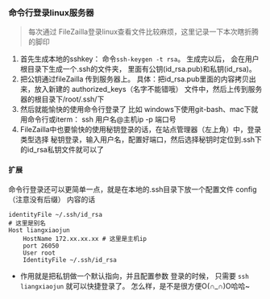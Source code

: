 ### 命令行登录linux服务器
> 每次通过 FileZailla登录linux查看文件比较麻烦，这里记录一下本次瞎折腾的脚印

1. 首先生成本地的sshkey： 命令`ssh-keygen -t rsa`。 生成完以后， 会在用户根目录下生成一个.ssh的文件夹， 里面有公钥(id_rsa.pub)和私钥(id_rsa)。
2. 把公钥通过fileZailla 传到服务器上。 具体：把id_rsa.pub里面的内容拷贝出来，放入新建的 authorized_keys（名字不能错哦） 文件中，然后上传到服务器的根目录下/root/.ssh/下
3. 然后就能愉快的使用命令行登录了    比如 windows下使用git-bash、mac下就用命令行或iterm： ssh 用户名@主机ip -p 端口号
4. FileZailla中也要愉快的使用秘钥登录的话，在站点管理器（左上角）中，登录类型选择 秘钥登录，输入用户名，配置好端口，然后选择秘钥时定位到.ssh下的id_rsa私钥文件就可以了

#### 扩展
命令行登录还可以更简单一点，就是在本地的.ssh目录下放一个配置文件 config  （注意没有后缀）
内容的话
```
identityFile ~/.ssh/id_rsa
# 这里是别名
Host liangxiaojun 
    HostName 172.xx.xx.xx # 这里是主机ip
    port 26050
    User root
    IdentityFile ~/.ssh/id_rsa

```
+ 作用就是把私钥做一个默认指向，并且配置参数
登录的时候， 只需要 `ssh liangxiaojun` 就可以快捷登录了。 怎么样，是不是很方便O(∩_∩)O哈哈~
